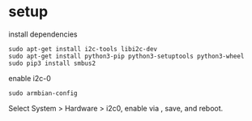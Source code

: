 setup
=====
install dependencies

```
sudo apt-get install i2c-tools libi2c-dev
sudo apt-get install python3-pip python3-setuptools python3-wheel
sudo pip3 install smbus2
```

enable i2c-0
```
sudo armbian-config
```
Select System > Hardware > i2c0, enable via <SPC>, save, and reboot.

